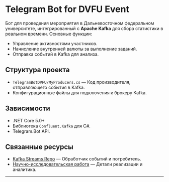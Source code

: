 
# Telegram Bot for DVFU Event

Бот для проведения мероприятия в Дальневосточном федеральном университете, интегрированный с **Apache Kafka** для сбора статистики в реальном времени. Основные функции:
- Управление активностями участников.
- Начисление внутренней валюты за выполнение заданий.
- Отправка событий в Kafka для анализа.

## Структура проекта
- `TelegramBotDVFU/MyProducers.cs` — Код производителя, отправляющего события в Kafka.
- Конфигурационные файлы для подключения к брокеру Kafka.

## Зависимости
- .NET Core 5.0+
- Библиотека `Confluent.Kafka` для C#.
- Telegram.Bot API.

## Связанные ресурсы
- [Kafka Streams Repo](https://github.com/xSICHx/KafkaStreams) — Обработчик событий и потребитель.
- [Научно-исследовательская работа](https://github.com/xSICHx/research-works/blob/main/3%20sem%20Kafka/3B_222_Pogrebnikov.pdf) — Детали реализации и аналитика.

---

